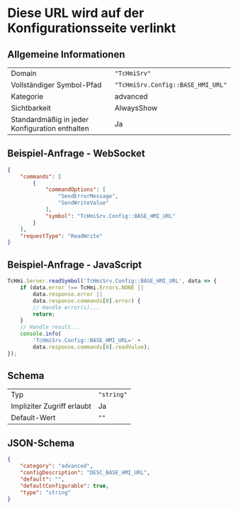 # Diese URL wird auf der Konfigurationsseite verlinkt

## Allgemeine Informationen

|  |  |
| - | - |
| Domain | `"TcHmiSrv"` |
| Vollständiger Symbol-Pfad | `"TcHmiSrv.Config::BASE_HMI_URL"` |
| Kategorie | advanced |
| Sichtbarkeit | AlwaysShow |
| Standardmäßig in jeder Konfiguration enthalten | Ja |

## Beispiel-Anfrage - WebSocket

```json
{
    "commands": [
        {
            "commandOptions": [
                "SendErrorMessage",
                "SendWriteValue"
            ],
            "symbol": "TcHmiSrv.Config::BASE_HMI_URL"
        }
    ],
    "requestType": "ReadWrite"
}
```

## Beispiel-Anfrage - JavaScript

```javascript
TcHmi.Server.readSymbol('TcHmiSrv.Config::BASE_HMI_URL', data => {
    if (data.error !== TcHmi.Errors.NONE ||
        data.response.error ||
        data.response.commands[0].error) {
        // Handle error(s)...
        return;
    }
    // Handle result...
    console.info(
        'TcHmiSrv.Config::BASE_HMI_URL=' +
        data.response.commands[0].readValue);
});
```

## Schema

|  |  |
| - | - |
| Typ | `"string"` |
| Impliziter Zugriff erlaubt | Ja |
| Default-Wert | `""` |

## JSON-Schema

```json
{
    "category": "advanced",
    "configDescription": "DESC_BASE_HMI_URL",
    "default": "",
    "defaultConfigurable": true,
    "type": "string"
}
```
